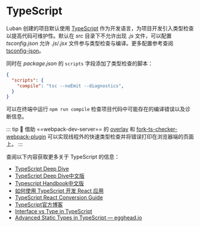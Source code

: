 # TypeScript

Luban 创建的项目默认使用 [TypeScript](http://www.typescriptlang.org) 作为开发语言，为项目开发引入类型检查以提高代码可维护性。默认在 *src* 目录下不允许出现 *.js* 文件，可以配置 *tsconfig.json* 允许 *.js*/*.jsx* 文件参与类型检查与编译。更多配置参考查阅 [tsconfig-json](https://www.typescriptlang.org/docs/handbook/tsconfig-json.html)。

同时在 *package.json* 的 `scripts` 字段添加了类型检查的脚本：
```json
{
  "scripts": {
    "compile": "tsc --noEmit --diagnostics",
  }
}
```

可以在终端中运行 `npm run compile` 检查项目代码中可能存在的编译错误以及诊断信息。

::: tip 🙋
借助 ==webpack-dev-server== 的 [overlay](https://webpack.js.org/configuration/dev-server/#devserveroverlay) 和 [fork-ts-checker-webpack-plugin](https://github.com/TypeStrong/fork-ts-checker-webpack-plugin) 可以实现线程外的快速类型检查并将错误打印在浏览器端的页面上。
:::

查阅以下内容获取更多关于 TypeScript 的信息：
+ [TypeScript Deep Dive](https://basarat.gitbook.io/typescript/)
+ [TypeScript Deep Dive中文版](https://jkchao.github.io/typescript-book-chinese/)
+ [Typescript Handbook中文版](https://zhongsp.gitbooks.io/typescript-handbook/)
+ [如何使用 TypeScript 开发 React 应用](https://react-typescript-cheatsheet.netlify.app/)
+ [TypeScript React Conversion Guide](https://github.com/microsoft/TypeScript-React-Conversion-Guide)
+ [TypeScript官方博客](https://devblogs.microsoft.com/typescript/)
+ [Interface vs Type in TypeScript](https://medium.com/@martin_hotell/interface-vs-type-alias-in-typescript-2-7-2a8f1777af4c)
+ [Advanced Static Types in TypeScript — egghead.io](https://egghead.io/courses/advanced-static-types-in-typescript)
